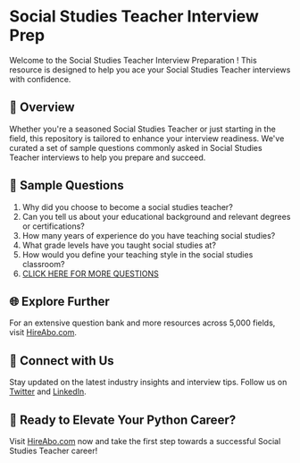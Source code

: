 # Social Studies Teacher Interview Prep

Welcome to the Social Studies Teacher Interview Preparation ! This resource is designed to help you ace your Social Studies Teacher interviews with confidence.

## 🚀 Overview

Whether you're a seasoned Social Studies Teacher or just starting in the field, this repository is tailored to enhance your interview readiness. We've curated a set of sample questions commonly asked in Social Studies Teacher interviews to help you prepare and succeed.

## 📝 Sample Questions

1. Why did you choose to become a social studies teacher?
2. Can you tell us about your educational background and relevant degrees or certifications?
3. How many years of experience do you have teaching social studies?
4. What grade levels have you taught social studies at?
5. How would you define your teaching style in the social studies classroom?
6. [CLICK HERE FOR MORE QUESTIONS](https://hireabo.com/job/4_0_15/Social%20Studies%20Teacher)

## 🌐 Explore Further

For an extensive question bank and more resources across 5,000 fields, visit [HireAbo.com](https://www.hireabo.com).

## 📱 Connect with Us

Stay updated on the latest industry insights and interview tips. Follow us on [Twitter](https://twitter.com/hireabo) and [LinkedIn](https://www.linkedin.com/in/hire-abo-3609972a8/).

## 🚀 Ready to Elevate Your Python Career?

Visit [HireAbo.com](https://www.hireabo.com) now and take the first step towards a successful Social Studies Teacher career!